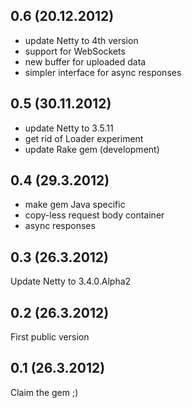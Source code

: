 ## 0.6 (20.12.2012)

* update Netty to 4th version
* support for WebSockets
* new buffer for uploaded data
* simpler interface for async responses

## 0.5 (30.11.2012)

* update Netty to 3.5.11
* get rid of Loader experiment
* update Rake gem (development)

## 0.4 (29.3.2012)

* make gem Java specific
* copy-less request body container
* async responses

## 0.3 (26.3.2012)

Update Netty to 3.4.0.Alpha2

## 0.2 (26.3.2012)

First public version

## 0.1 (26.3.2012)

Claim the gem ;)
